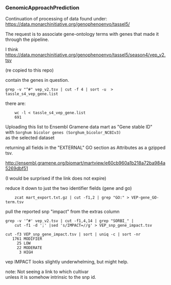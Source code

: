 ### GenomicApproachPrediction


Continuation of processing of data found under:  
   https://data.monarchinitiative.org/genophenoenvo/tassel5/


The request is to associate gene-ontology terms with genes that made it through
the pipeline. 


I think  
https://data.monarchinitiative.org/genophenoenvo/tassel5/season4/vep_v2.tsv 

(re copied to this repo) 
 
contain the genes in question.

    grep -v "^#" vep_v2.tsv | cut -f 4 | sort -u  > tassle_s4_vep_gene.list

there are:  
```
    wc -l < tassle_s4_vep_gene.list
    691
```

Uploading this list to Ensembl Gramene data mart as "Gene stable ID"  
with  `Sorghum bicolor genes (Sorghum_bicolor_NCBIv3)`  
as the selected dataset  

returning all fields in the "EXTERNAL" GO section as Attributes as a gzipped tsv.

http://ensembl.gramene.org/biomart/martview/e60cb960a1b218a72ba984a5269dbf51

(I would be surprised if the link does not expire)

reduce it down to just the two identifier fields (gene and go)  
```
    zcat mart_export.txt.gz | cut -f1,2 | grep "GO:" > VEP-gene_GO-term.tsv
```

pull the reported snp "impact" from the extras column
```
grep -v '^#' vep_v2.tsv | cut -f1,4,14 | grep "SORBI_" |
	cut -f1 -d ';' |sed 's/IMPACT=//g' > VEP_snp_gene_impact.tsv

cut -f3 VEP_snp_gene_impact.tsv | sort | uniq -c | sort -nr
   1761 MODIFIER
     25 LOW
     22 MODERATE
      3 HIGH

```

vep IMPACT looks slightly underwhelming, but might help.

note: Not seeing a link to which cultivar   
unless it is somehow intrinsic to the snp id.








